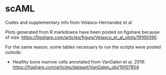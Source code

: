 # scAML
Codes and supplementary info from Velasco-Hernandez et al

Plots generated from R markdowns have been posted on figshare because of size: https://figshare.com/articles/figure/Velasco_et_al_plots/19169390

For the same reason, some tables necessary to run the scripts were posted outside:

- Healthy bone marrow cells annotated from VanGalen et al, 2019: https://figshare.com/articles/dataset/VanGalen_obj/19107854
